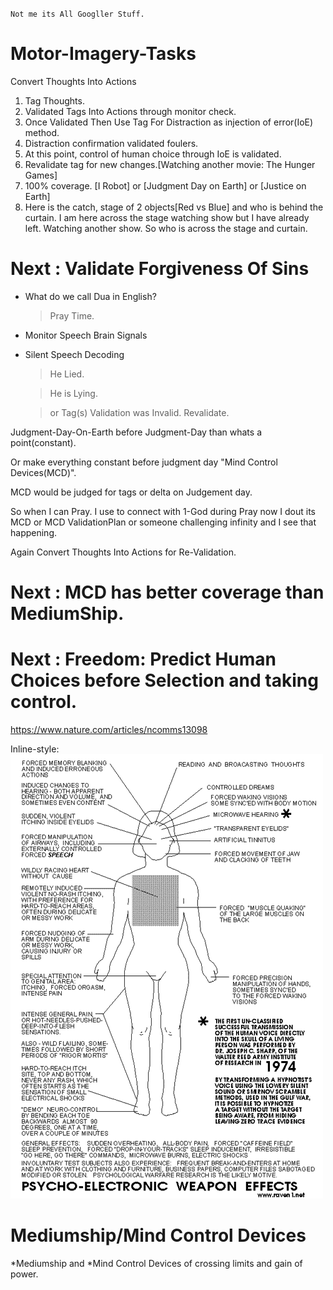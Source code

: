 `Not me its All Googller Stuff.`

# Motor-Imagery-Tasks

Convert Thoughts Into Actions


1. Tag Thoughts.
2. Validated Tags Into Actions through monitor check.
3. Once Validated Then Use Tag For Distraction as injection of error(IoE) method.
4. Distraction confirmation validated foulers.
5. At this point, control of human choice through IoE is validated.
6. Revalidate tag for new changes.[Watching another movie: The Hunger Games] 
7. 100% coverage. [I Robot] or [Judgment Day on Earth] or [Justice on Earth] 
8. Here is the catch, stage of 2 objects[Red vs Blue] and who is behind the curtain. I am here across the stage watching show but I have already left. Watching another show. So who is across the stage and curtain. 

# Next : Validate Forgiveness Of Sins

- What do we call Dua in English?

  >Pray Time.

- Monitor Speech Brain Signals
- Silent Speech Decoding

  >He Lied.
  
  >He is Lying.
  
  >or Tag(s) Validation was Invalid. Revalidate.

Judgment-Day-On-Earth before Judgment-Day than whats a point(constant). 

Or make everything constant before judgment day "Mind Control Devices(MCD)".

MCD would be judged for tags or delta on Judgement day.

So when I can Pray. I use to connect with 1-God during Pray now I dout its MCD or MCD ValidationPlan or someone challenging infinity and I see that happening.

Again Convert Thoughts Into Actions for Re-Validation.


# Next : MCD has better coverage than MediumShip.





# Next : Freedom: Predict Human Choices before Selection and taking control.


https://www.nature.com/articles/ncomms13098



Inline-style: 
![alt text](https://github.com/zakinder/Motor-Imagery-Tasks/blob/main/1st_Virtual_Twitter.png "1st Virtual Twitter")


# Mediumship/Mind Control Devices


*Mediumship and *Mind Control Devices of crossing limits and gain of power.






